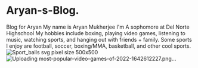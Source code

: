 # Aryan-s-Blog.
Blog for Aryan
My name is Aryan Mukherjee
I'm A sophomore at Del Norte Highschool
My hobbies include boxing, playing video games, listening to music, watching sports, and hanging out with friends + family.
Some sports I enjoy are football, soccer, boxing/MMA, basketball, and other cool sports.
![Sport_balls svg pixel size 500x500](https://github.com/user-attachments/assets/f58d20c5-ee67-4835-bdec-5c9b5241dc8d) 
![Uploading most-popular-video-games-of-2022-1642612227.png…](![most-popular-video-games-of-2022-1642612227](https://github.com/user-attachments/assets/ead9172e-2214-479a-9662-6b268320af80)
)
